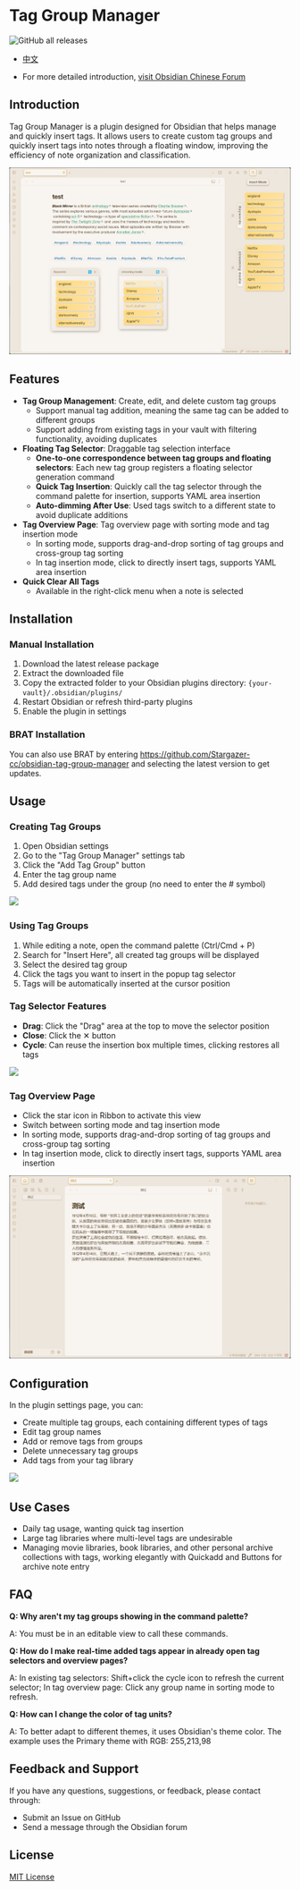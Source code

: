 # Tag Group Manager

![GitHub all releases](https://img.shields.io/github/downloads/stargazer-cc/obsidian-tag-group-manager/total?color=success)

- [中文](https://github.com/Stargazer-cc/obsidian-tag-group-manager/blob/main/README.md)

- For more detailed introduction, [visit Obsidian Chinese Forum](https://forum-zh.obsidian.md/t/topic/47614)

## Introduction

Tag Group Manager is a plugin designed for Obsidian that helps manage and quickly insert tags. It allows users to create custom tag groups and quickly insert tags into notes through a floating window, improving the efficiency of note organization and classification.

![image](https://github.com/Stargazer-cc/obsidian-tag-group-manager/blob/main/7.png)

## Features

- **Tag Group Management**: Create, edit, and delete custom tag groups
  - Support manual tag addition, meaning the same tag can be added to different groups
  - Support adding from existing tags in your vault with filtering functionality, avoiding duplicates
- **Floating Tag Selector**: Draggable tag selection interface
  - **One-to-one correspondence between tag groups and floating selectors**: Each new tag group registers a floating selector generation command
  - **Quick Tag Insertion**: Quickly call the tag selector through the command palette for insertion, supports YAML area insertion
  - **Auto-dimming After Use**: Used tags switch to a different state to avoid duplicate additions
- **Tag Overview Page**: Tag overview page with sorting mode and tag insertion mode
  - In sorting mode, supports drag-and-drop sorting of tag groups and cross-group tag sorting
  - In tag insertion mode, click to directly insert tags, supports YAML area insertion
- **Quick Clear All Tags**
  - Available in the right-click menu when a note is selected

## Installation

### Manual Installation

1. Download the latest release package
2. Extract the downloaded file
3. Copy the extracted folder to your Obsidian plugins directory: `{your-vault}/.obsidian/plugins/`
4. Restart Obsidian or refresh third-party plugins
5. Enable the plugin in settings

### BRAT Installation

You can also use BRAT by entering https://github.com/Stargazer-cc/obsidian-tag-group-manager and selecting the latest version to get updates.

## Usage

### Creating Tag Groups

1. Open Obsidian settings
2. Go to the "Tag Group Manager" settings tab
3. Click the "Add Tag Group" button
4. Enter the tag group name
5. Add desired tags under the group (no need to enter the # symbol)

![](https://github.com/Stargazer-cc/obsidian-tag-group-manager/blob/main/4.gif)

### Using Tag Groups

1. While editing a note, open the command palette (Ctrl/Cmd + P)
2. Search for "Insert Here", all created tag groups will be displayed
3. Select the desired tag group
4. Click the tags you want to insert in the popup tag selector
5. Tags will be automatically inserted at the cursor position

### Tag Selector Features

- **Drag**: Click the "Drag" area at the top to move the selector position
- **Close**: Click the ✕ button
- **Cycle**: Can reuse the insertion box multiple times, clicking restores all tags

![](https://github.com/Stargazer-cc/obsidian-tag-group-manager/blob/main/3.gif)

### Tag Overview  Page
- Click the star icon in Ribbon to activate this view
- Switch between sorting mode and tag insertion mode
- In sorting mode, supports drag-and-drop sorting of tag groups and cross-group tag sorting
- In tag insertion mode, click to directly insert tags, supports YAML area insertion

![](https://github.com/Stargazer-cc/obsidian-tag-group-manager/blob/main/6.gif)

## Configuration

In the plugin settings page, you can:

- Create multiple tag groups, each containing different types of tags
- Edit tag group names
- Add or remove tags from groups
- Delete unnecessary tag groups
- Add tags from your tag library

![](https://github.com/Stargazer-cc/obsidian-tag-group-manager/blob/main/4.png)

## Use Cases
- Daily tag usage, wanting quick tag insertion
- Large tag libraries where multi-level tags are undesirable
- Managing movie libraries, book libraries, and other personal archive collections with tags, working elegantly with Quickadd and Buttons for archive note entry

## FAQ

**Q: Why aren't my tag groups showing in the command palette?**

A: You must be in an editable view to call these commands.

**Q: How do I make real-time added tags appear in already open tag selectors and overview pages?**

A: In existing tag selectors: Shift+click the cycle icon to refresh the current selector; In tag overview page: Click any group name in sorting mode to refresh.

**Q: How can I change the color of tag units?**

A: To better adapt to different themes, it uses Obsidian's theme color. The example uses the Primary theme with RGB: 255,213,98

## Feedback and Support

If you have any questions, suggestions, or feedback, please contact through:

- Submit an Issue on GitHub
- Send a message through the Obsidian forum

## License

[MIT License](LICENSE)
